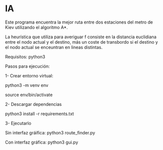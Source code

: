 # IA

Este programa encuentra la mejor ruta entre dos estaciones del metro de Kiev utilizando el algoritmo A*. 

La heurística que utiliza para averiguar f consiste en la distancia euclidiana entre el nodo actual y el destino, más
un coste de transbordo si el destino y el nodo actual se enceuntran en lineas distintas. 

Requisitos: python3

Pasos para ejecución: 

1- Crear entorno virtual:

python3 -m venv env

source env/bin/activate

2- Descargar dependencias

python3 install -r requirements.txt

3- Ejecutarlo 

Sin interfaz gráifica: python3 route_finder.py

Con interfaz gráfica: python3 gui.py
